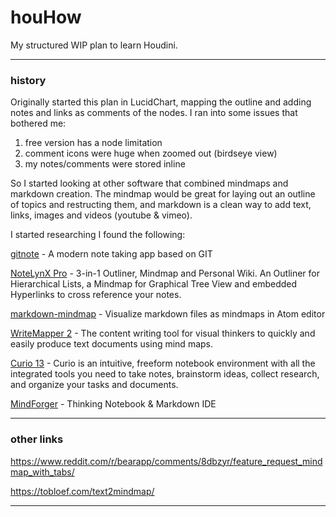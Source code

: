 # houHow
My structured WIP plan to learn Houdini.


---
### history
Originally started this plan in LucidChart, mapping the outline and adding notes and links as comments of the nodes.  I ran into some issues that bothered me:

1. free version has a node limitation
2. comment icons were huge when zoomed out (birdseye view)
3. my notes/comments were stored inline

So I started looking at other software that combined mindmaps and markdown creation.  The mindmap would be great for laying out an outline of topics and restructing them, and markdown is a clean way to add text, links, images and videos (youtube & vimeo).

I started researching I found the following:

[gitnote](https://github.com/zhaopengme/gitnote) - A modern note taking app based on GIT

[NoteLynX Pro](https://play.google.com/store/apps/details?id=com.astrodean.notelynxpro&hl=en_GB) - 3-in-1 Outliner, Mindmap and Personal Wiki. An Outliner for Hierarchical Lists, a Mindmap for Graphical Tree View and embedded Hyperlinks to cross reference your notes.

[markdown-mindmap](https://atom.io/packages/markdown-mindmap) - Visualize markdown files as mindmaps in Atom editor

[WriteMapper 2](https://writemapper.com/) - The content writing tool for visual thinkers to quickly and easily produce text documents using mind maps.

[Curio 13](https://www.zengobi.com/curio/) - Curio is an intuitive, freeform notebook environment with all the integrated tools you need to take notes, brainstorm ideas, collect research, and organize your tasks and documents.

[MindForger](https://www.mindforger.com/) - Thinking Notebook & Markdown IDE

---
### other links
https://www.reddit.com/r/bearapp/comments/8dbzyr/feature_request_mindmap_with_tabs/

https://tobloef.com/text2mindmap/

---
